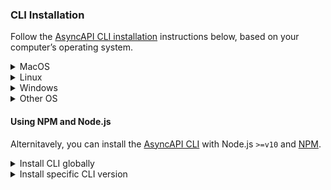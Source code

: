 ### CLI Installation
Follow the [AsyncAPI CLI installation](https://github.com/asyncapi/cli#installation) instructions below, based on your computer’s operating system.

<details>
<summary>MacOS</summary>

`brew`
<br/>
You can install in MacOS via brew: `brew install asyncapi`.

`pkg`
<br/>
Each release of CLI produces a MacOS dedicated pkg file that enables you to install this CLI as MacOS application.

```
# Download latest release. To download specific release, your link should look similar to https://github.com/asyncapi/cli/releases/download/v0.13.0/asyncapi.pkg. All releases are listed in https://github.com/asyncapi/cli/releases
curl -OL https://github.com/asyncapi/cli/releases/latest/download/asyncapi.pkg
# Install AsyncAPI CLI
sudo installer -pkg asyncapi.pkg -target /
```

</details>

<details>
<summary>Linux</summary>

You can install in Linux via `dpkg`, a debian package manager:

1. `curl -OL https://github.com/asyncapi/cli/releases/latest/download/asyncapi.deb` 
2. `sudo dpkg -i asyncapi.deb`

</details>

<details>
<summary>Windows</summary>

For Windows, install the appropriate installer and follow the default installation steps to complete the installation process.

Download [asyncapi.x64.exe](https://github.com/asyncapi/cli/releases/download/v0.40.5/asyncapi.x64.exe) for 64-bit Windows and [asyncapi.x86.exe](https://github.com/asyncapi/cli/releases/download/v0.40.5/asyncapi.x86.exe) for 32-bit Windows.


</details>

<details>
<summary>Other OS</summary>

[Read further AsyncAPI CLI installation instructions for different operating systems](https://github.com/asyncapi/cli#installation).
</details>

#### Using NPM and Node.js
Alternitavely, you can install the [AsyncAPI CLI](https://github.com/asyncapi/cli#installation) with Node.js `>=v10` and [NPM](https://nodejs.org/en/download/package-manager/).

<details>
<summary>Install CLI globally</summary>

Install AsyncAPI CLI _globally_ with the following command:

```
npm install -g @asyncapi/cli
```
</details>

<details>
<summary>Install specific CLI version</summary>

To install a specific version of the AsyncAPI CLI, pass the `verion` during installation:

```
npm install -g @asyncapi/cli@{version}
```

</details>
